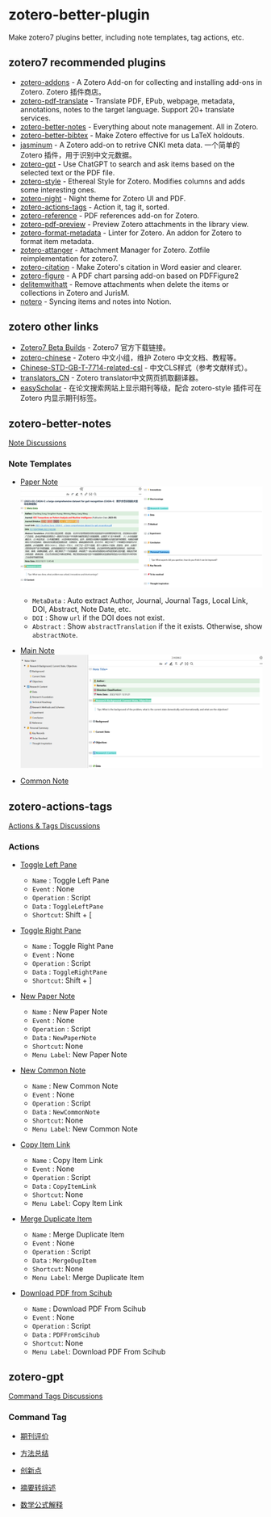 # zotero-better-plugin

Make zotero7 plugins better, including note templates, tag actions, etc.

## zotero7 recommended plugins

- [zotero-addons](https://github.com/syt2/zotero-addons) - A Zotero Add-on for collecting and installing add-ons in Zotero. Zotero 插件商店。
- [zotero-pdf-translate](https://github.com/windingwind/zotero-pdf-translate) - Translate PDF, EPub, webpage, metadata, annotations, notes to the target language. Support 20+ translate services.
- [zotero-better-notes](https://github.com/windingwind/zotero-better-notes) - Everything about note management. All in Zotero.
- [zotero-better-bibtex](https://github.com/retorquere/zotero-better-bibtex) - Make Zotero effective for us LaTeX holdouts.
- [jasminum](https://github.com/l0o0/jasminum) - A Zotero add-on to retrive CNKI meta data. 一个简单的 Zotero 插件，用于识别中文元数据。
- [zotero-gpt](https://github.com/MuiseDestiny/zotero-gpt) - Use ChatGPT to search and ask items based on the selected text or the PDF file.
- [zotero-style](https://github.com/MuiseDestiny/zotero-style) - Ethereal Style for Zotero. Modifies columns and adds some interesting ones.
- [zotero-night](https://github.com/tefkah/zotero-night) - Night theme for Zotero UI and PDF.
- [zotero-actions-tags](https://github.com/windingwind/zotero-actions-tags) - Action it, tag it, sorted.
- [zotero-reference](https://github.com/MuiseDestiny/zotero-reference) - PDF references add-on for Zotero.
- [zotero-pdf-preview](https://github.com/windingwind/zotero-pdf-preview) - Preview Zotero attachments in the library view.
- [zotero-format-metadata](https://github.com/northword/zotero-format-metadata) - Linter for Zotero. An addon for Zotero to format item metadata. 
- [zotero-attanger](https://github.com/MuiseDestiny/zotero-attanger) - Attachment Manager for Zotero. Zotfile reimplementation for zotero7.
- [zotero-citation](https://github.com/MuiseDestiny/zotero-citation) - Make Zotero's citation in Word easier and clearer.
- [zotero-figure](https://github.com/MuiseDestiny/zotero-figure) - A PDF chart parsing add-on based on PDFFigure2
- [delitemwithatt](https://github.com/redleafnew/delitemwithatt) - Remove attachments when delete the items or collections in Zotero and JurisM.
- [notero](https://github.com/dvanoni/notero) - Syncing items and notes into Notion.

## zotero other links

- [Zotero7 Beta Builds](https://www.zotero.org/support/beta_builds) - Zotero7 官方下载链接。
- [zotero-chinese](https://zotero-chinese.com) - Zotero 中文小组，维护 Zotero 中文文档、教程等。
- [Chinese-STD-GB-T-7714-related-csl](https://github.com/redleafnew/Chinese-STD-GB-T-7714-related-csl) - 中文CLS样式（参考文献样式）。
- [translators_CN](https://github.com/l0o0/translators_CN) - Zotero translator中文网页抓取翻译器。
- [easyScholar](https://www.easyscholar.cc) - 在论文搜索网站上显示期刊等级，配合 zotero-style 插件可在 Zotero 内显示期刊标签。

## zotero-better-notes

[Note Discussions](https://github.com/windingwind/zotero-better-notes/discussions)

### Note Templates

- [Paper Note](./zotero-better-notes/[Item]PaperNote.md)
  ![Paper Note](./imgs/PaperNote.png)
  - `MetaData` : Auto extract Author, Journal, Journal Tags, Local Link, DOI, Abstract, Note Date, etc.
  - `DOI` : Show `url` if the DOI does not exist.
  - `Abstract` : Show `abstractTranslation` if the it exists. Otherwise, show `abstractNote`.

- [Main Note](./zotero-better-notes/[Text]MainNote.md)
  ![Main Note](./imgs/MainNote.png)

- [Common Note](./zotero-better-notes/[Text]CommonNote.md)

## zotero-actions-tags

[Actions & Tags Discussions](https://github.com/windingwind/zotero-actions-tags/discussions)

### Actions

- [Toggle Left Pane](./zotero-actions-tags/ToggleLeftPane)
  - `Name` : Toggle Left Pane
  - `Event` : None
  - `Operation` : Script
  - `Data` : `ToggleLeftPane`
  - `Shortcut`: Shift + [

- [Toggle Right Pane](./zotero-actions-tags/ToggleRightPane)
  - `Name` : Toggle Right Pane
  - `Event` : None
  - `Operation` : Script
  - `Data` : `ToggleRightPane`
  - `Shortcut`: Shift + ]

- [New Paper Note](./zotero-actions-tags/NewPaperNote)
  - `Name` : New Paper Note
  - `Event` : None
  - `Operation` : Script
  - `Data` : `NewPaperNote`
  - `Shortcut`: None
  - `Menu Label`: New Paper Note

- [New Common Note](./zotero-actions-tags/NewCommonNote)
  - `Name` : New Common Note
  - `Event` : None
  - `Operation` : Script
  - `Data` : `NewCommonNote`
  - `Shortcut`: None
  - `Menu Label`: New Common Note

- [Copy Item Link](./zotero-actions-tags/CopyItemLink)
  - `Name` : Copy Item Link
  - `Event` : None
  - `Operation` : Script
  - `Data` : `CopyItemLink`
  - `Shortcut`: None
  - `Menu Label`: Copy Item Link

- [Merge Duplicate Item](./zotero-actions-tags/MergeDupItem)
  - `Name` : Merge Duplicate Item
  - `Event` : None
  - `Operation` : Script
  - `Data` : `MergeDupItem`
  - `Shortcut`: None
  - `Menu Label`: Merge Duplicate Item

- [Download PDF from Scihub](./zotero-actions-tags/PDFFromScihub)
  - `Name` : Download PDF From Scihub
  - `Event` : None
  - `Operation` : Script
  - `Data` : `PDFFromScihub`
  - `Shortcut`: None
  - `Menu Label`: Download PDF From Scihub

## zotero-gpt

[Command Tags Discussions](https://github.com/MuiseDestiny/zotero-gpt/discussions)

### Command Tag

- [期刊评价](./zotero-gpt/JournalEvaluation)

- [方法总结](./zotero-gpt/MethodSummary)

- [创新点](./zotero-gpt/Innovation)

- [摘要转综述](./zotero-gpt/AbstractToReview)

- [数学公式解释](./zotero-gpt/MathSolver)
